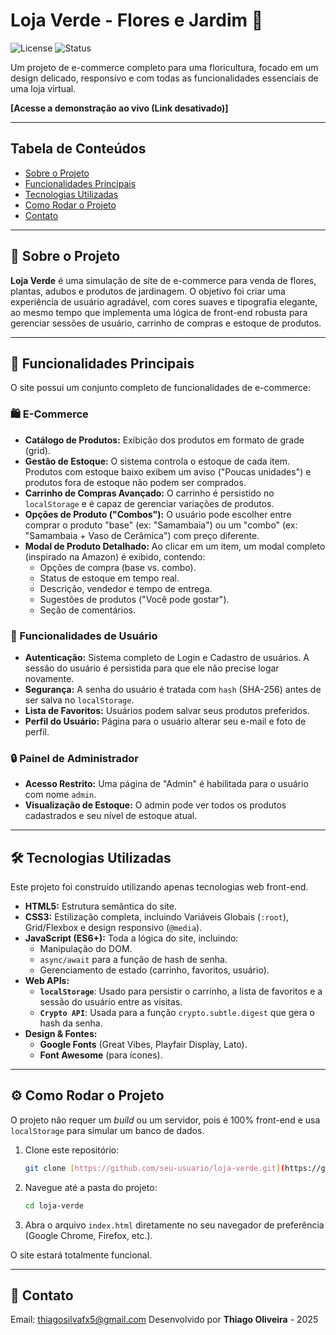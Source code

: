 # Loja Verde - Flores e Jardim 🌿

![License](https://img.shields.io/badge/license-MIT-green.svg) ![Status](https://img.shields.io/badge/status-em_desenvolvimento-yellow.svg)

Um projeto de e-commerce completo para uma floricultura, focado em um design delicado, responsivo e com todas as funcionalidades essenciais de uma loja virtual.

**[Acesse a demonstração ao vivo (Link desativado)]**

---

## Tabela de Conteúdos
* [Sobre o Projeto](#sobre-o-projeto)
* [Funcionalidades Principais](#funcionalidades-principais)
* [Tecnologias Utilizadas](#tecnologias-utilizadas)
* [Como Rodar o Projeto](#como-rodar-o-projeto)
* [Contato](#contato)

---

## 🌳 Sobre o Projeto

**Loja Verde** é uma simulação de site de e-commerce para venda de flores, plantas, adubos e produtos de jardinagem. O objetivo foi criar uma experiência de usuário agradável, com cores suaves e tipografia elegante, ao mesmo tempo que implementa uma lógica de front-end robusta para gerenciar sessões de usuário, carrinho de compras e estoque de produtos.

---

## 🚀 Funcionalidades Principais

O site possui um conjunto completo de funcionalidades de e-commerce:

### 🛍️ E-Commerce
* **Catálogo de Produtos:** Exibição dos produtos em formato de grade (grid).
* **Gestão de Estoque:** O sistema controla o estoque de cada item. Produtos com estoque baixo exibem um aviso ("Poucas unidades") e produtos fora de estoque não podem ser comprados.
* **Carrinho de Compras Avançado:** O carrinho é persistido no `localStorage` e é capaz de gerenciar variações de produtos.
* **Opções de Produto ("Combos"):** O usuário pode escolher entre comprar o produto "base" (ex: "Samambaia") ou um "combo" (ex: "Samambaia + Vaso de Cerâmica") com preço diferente.
* **Modal de Produto Detalhado:** Ao clicar em um item, um modal completo (inspirado na Amazon) é exibido, contendo:
    * Opções de compra (base vs. combo).
    * Status de estoque em tempo real.
    * Descrição, vendedor e tempo de entrega.
    * Sugestões de produtos ("Você pode gostar").
    * Seção de comentários.

### 👤 Funcionalidades de Usuário
* **Autenticação:** Sistema completo de Login e Cadastro de usuários. A sessão do usuário é persistida para que ele não precise logar novamente.
* **Segurança:** A senha do usuário é tratada com `hash` (SHA-256) antes de ser salva no `localStorage`.
* **Lista de Favoritos:** Usuários podem salvar seus produtos preferidos.
* **Perfil do Usuário:** Página para o usuário alterar seu e-mail e foto de perfil.

### 🔒 Painel de Administrador
* **Acesso Restrito:** Uma página de "Admin" é habilitada para o usuário com nome `admin`.
* **Visualização de Estoque:** O admin pode ver todos os produtos cadastrados e seu nível de estoque atual.

---

## 🛠️ Tecnologias Utilizadas

Este projeto foi construído utilizando apenas tecnologias web front-end.

* **HTML5:** Estrutura semântica do site.
* **CSS3:** Estilização completa, incluindo Variáveis Globais (`:root`), Grid/Flexbox e design responsivo (`@media`).
* **JavaScript (ES6+):** Toda a lógica do site, incluindo:
    * Manipulação do DOM.
    * `async/await` para a função de hash de senha.
    * Gerenciamento de estado (carrinho, favoritos, usuário).
* **Web APIs:**
    * **`localStorage`**: Usado para persistir o carrinho, a lista de favoritos e a sessão do usuário entre as visitas.
    * **`Crypto API`**: Usada para a função `crypto.subtle.digest` que gera o hash da senha.
* **Design & Fontes:**
    * **Google Fonts** (Great Vibes, Playfair Display, Lato).
    * **Font Awesome** (para ícones).

---

## ⚙️ Como Rodar o Projeto

O projeto não requer um *build* ou um servidor, pois é 100% front-end e usa `localStorage` para simular um banco de dados.

1.  Clone este repositório:
    ```bash
    git clone [https://github.com/seu-usuario/loja-verde.git](https://github.com/seu-usuario/loja-verde.git)
    ```

2.  Navegue até a pasta do projeto:
    ```bash
    cd loja-verde
    ```

3.  Abra o arquivo `index.html` diretamente no seu navegador de preferência (Google Chrome, Firefox, etc.).

O site estará totalmente funcional.

---

## 👤 Contato
Email: thiagosilvafx5@gmail.com
Desenvolvido por **Thiago Oliveira** - 2025
